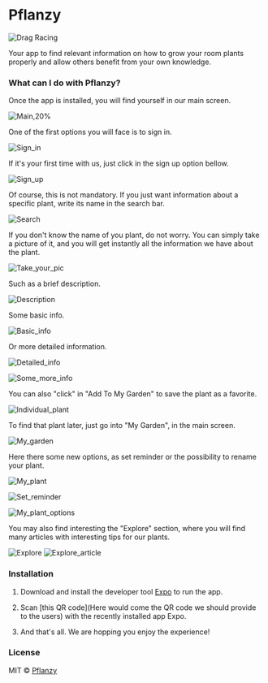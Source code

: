 # Pflanzy

![Drag Racing](https://st.depositphotos.com/1169502/2025/v/450/depositphotos_20257115-stock-illustration-abstract-eco-green-plant-with.jpg)

Your app to find relevant information on how to grow your room plants properly and allow others benefit from your own knowledge.

### What can I do with Pflanzy?

Once the app is installed, you will find yourself in our main screen.

![Main,20%](demo_pics/main.jpg)

One of the first options you will face is to sign in.

![Sign_in](demo_pics/sign-in.jpg)

If it's your first time with us, just click in the sign up option bellow.

![Sign_up](demo_pics/sing-up.jpg)

Of course, this is not mandatory. If you just want information about a specific plant, write its name in the search bar.

![Search](demo_pics/plant_search.jpg)

If you don't know the name of you plant, do not worry. You can simply take a picture of it, and you will get instantly all the information we have about the plant.

![Take_your_pic](demo_pics/taking_a_pic.jpg)

Such as a brief description.

![Description](demo_pics/plant_description.jpg)

Some basic info.

![Basic_info](demo_pics/plant_basic_info.jpg)

Or more detailed information.

![Detailed_info](demo_pics/plant_details_example_1.jpg)

![Some_more_info](demo_pics/plant_details_example_3.jpg)

You can also "click" in "Add To My Garden" to save the plant as a favorite.

![Individual_plant](demo_pics/individual_plant.jpg)

To find that plant later, just go into "My Garden", in the main screen.

![My_garden](demo_pics/my_garden.jpg)

Here there some new options, as set reminder or the possibility to rename your plant.

![My_plant](demo_pics/my_plant.jpg)

![Set_reminder](demo_pics/Set_reminder.jpg)

![My_plant_options](demo_pics/my_plant_options.jpg)

You may also find interesting the "Explore" section, where you will find many articles with interesting tips for our plants.

![Explore](demo_pics/explore.jpg)
![Explore_article](demo_pics/explore_article.jpg)

### Installation

1. Download and install the developer tool [Expo](https://play.google.com/store/apps/details?id=host.exp.exponent&hl=es) to run the app.

2. Scan [this QR code](Here would come the QR code we should provide to the users) with the recently installed app Expo.

3. And that's all. We are hopping you enjoy the experience!

### License

MIT © [Pflanzy](https://github.com/Pflanzy/Pflanzy-mobile-app/blob/master/license)
